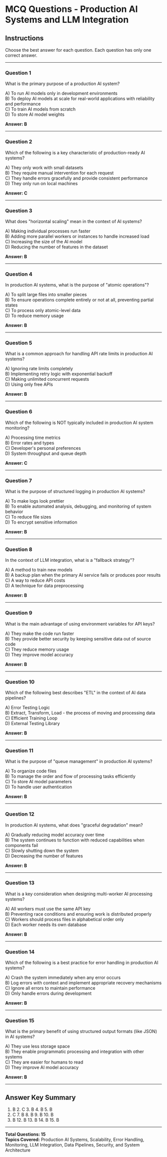 # MCQ Questions - Production AI Systems and LLM Integration

## Instructions
Choose the best answer for each question. Each question has only one correct answer.

---

### Question 1
What is the primary purpose of a production AI system?

A) To run AI models only in development environments  
B) To deploy AI models at scale for real-world applications with reliability and performance  
C) To train AI models from scratch  
D) To store AI model weights  

**Answer: B**

---

### Question 2
Which of the following is a key characteristic of production-ready AI systems?

A) They only work with small datasets  
B) They require manual intervention for each request  
C) They handle errors gracefully and provide consistent performance  
D) They only run on local machines  

**Answer: C**

---

### Question 3
What does "horizontal scaling" mean in the context of AI systems?

A) Making individual processes run faster  
B) Adding more parallel workers or instances to handle increased load  
C) Increasing the size of the AI model  
D) Reducing the number of features in the dataset  

**Answer: B**

---

### Question 4
In production AI systems, what is the purpose of "atomic operations"?

A) To split large files into smaller pieces  
B) To ensure operations complete entirely or not at all, preventing partial states  
C) To process only atomic-level data  
D) To reduce memory usage  

**Answer: B**

---

### Question 5
What is a common approach for handling API rate limits in production AI systems?

A) Ignoring rate limits completely  
B) Implementing retry logic with exponential backoff  
C) Making unlimited concurrent requests  
D) Using only free APIs  

**Answer: B**

---

### Question 6
Which of the following is NOT typically included in production AI system monitoring?

A) Processing time metrics  
B) Error rates and types  
C) Developer's personal preferences  
D) System throughput and queue depth  

**Answer: C**

---

### Question 7
What is the purpose of structured logging in production AI systems?

A) To make logs look prettier  
B) To enable automated analysis, debugging, and monitoring of system behavior  
C) To reduce file sizes  
D) To encrypt sensitive information  

**Answer: B**

---

### Question 8
In the context of LLM integration, what is a "fallback strategy"?

A) A method to train new models  
B) A backup plan when the primary AI service fails or produces poor results  
C) A way to reduce API costs  
D) A technique for data preprocessing  

**Answer: B**

---

### Question 9
What is the main advantage of using environment variables for API keys?

A) They make the code run faster  
B) They provide better security by keeping sensitive data out of source code  
C) They reduce memory usage  
D) They improve model accuracy  

**Answer: B**

---

### Question 10
Which of the following best describes "ETL" in the context of AI data pipelines?

A) Error Testing Logic  
B) Extract, Transform, Load - the process of moving and processing data  
C) Efficient Training Loop  
D) External Testing Library  

**Answer: B**

---

### Question 11
What is the purpose of "queue management" in production AI systems?

A) To organize code files  
B) To manage the order and flow of processing tasks efficiently  
C) To store AI model parameters  
D) To handle user authentication  

**Answer: B**

---

### Question 12
In production AI systems, what does "graceful degradation" mean?

A) Gradually reducing model accuracy over time  
B) The system continues to function with reduced capabilities when components fail  
C) Slowly shutting down the system  
D) Decreasing the number of features  

**Answer: B**

---

### Question 13
What is a key consideration when designing multi-worker AI processing systems?

A) All workers must use the same API key  
B) Preventing race conditions and ensuring work is distributed properly  
C) Workers should process files in alphabetical order only  
D) Each worker needs its own database  

**Answer: B**

---

### Question 14
Which of the following is a best practice for error handling in production AI systems?

A) Crash the system immediately when any error occurs  
B) Log errors with context and implement appropriate recovery mechanisms  
C) Ignore all errors to maintain performance  
D) Only handle errors during development  

**Answer: B**

---

### Question 15
What is the primary benefit of using structured output formats (like JSON) in AI systems?

A) They use less storage space  
B) They enable programmatic processing and integration with other systems  
C) They are easier for humans to read  
D) They improve AI model accuracy  

**Answer: B**

---

## Answer Key Summary
1. B  2. C  3. B  4. B  5. B  
6. C  7. B  8. B  9. B  10. B  
11. B  12. B  13. B  14. B  15. B

---

**Total Questions: 15**  
**Topics Covered:** Production AI Systems, Scalability, Error Handling, Monitoring, LLM Integration, Data Pipelines, Security, and System Architecture